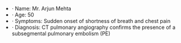 - · Name: Mr. Arjun Mehta
- · Age: 50
- · Symptoms: Sudden onset of shortness of breath and chest pain
- · Diagnosis: CT pulmonary angiography confirms the presence of a subsegmental pulmonary embolism (PE)